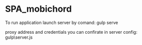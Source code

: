 # SPA_mobichord

To run application launch server by comand: gulp serve

proxy address and credentials you can confirate in server config: gulp\server.js
